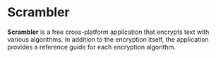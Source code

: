 # Scrambler
<b>Scrambler</b> is a free cross-platform application that encrypts text with various algorithms. In addition to the encryption itself, the application provides a reference guide for each encryption algorithm.
